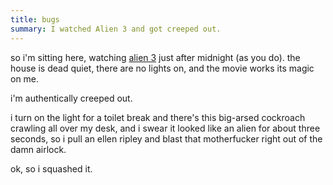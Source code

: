 ```yaml
---
title: bugs
summary: I watched Alien 3 and got creeped out.
---
```


so i'm sitting here, watching [alien 3](http://www.foxhome.com/alienlegacy/html/alien3/alien3_frames.html) just after midnight (as you do). the house is dead quiet, there are no lights on, and the movie works its magic on me.

i'm authentically creeped out.

i turn on the light for a toilet break and there's this big-arsed cockroach crawling all over my desk, and i swear it looked like an alien for about three seconds, so i pull an ellen ripley and blast that motherfucker right out of the damn airlock.

ok, so i squashed it.